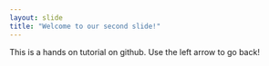 ```yaml
---
layout: slide
title: "Welcome to our second slide!"
---
```

This is a hands on tutorial on github.
Use the left arrow to go back!
